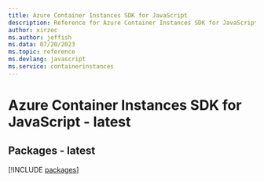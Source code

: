 ```yaml
---
title: Azure Container Instances SDK for JavaScript
description: Reference for Azure Container Instances SDK for JavaScript
author: xirzec
ms.author: jeffish
ms.data: 07/20/2023
ms.topic: reference
ms.devlang: javascript
ms.service: containerinstances
---
```

# Azure Container Instances SDK for JavaScript - latest
## Packages - latest
[!INCLUDE [packages](container-instances-index.md)]